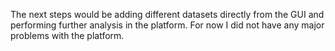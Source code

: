 The next steps would be adding different datasets directly from the GUI and performing further analysis in the platform.
For now I did not have any major problems with the platform.
